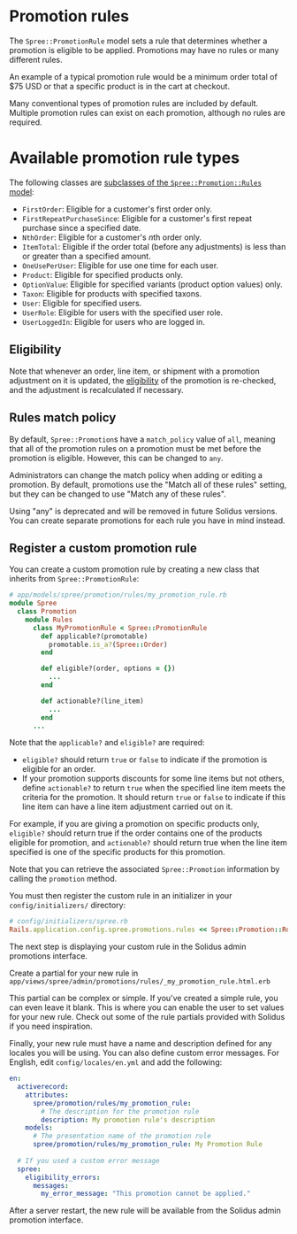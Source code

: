 # Promotion rules

The `Spree::PromotionRule` model sets a rule that determines whether a promotion
is eligible to be applied. Promotions may have no rules or many different rules.

An example of a typical promotion rule would be a minimum order total of $75
USD or that a specific product is in the cart at checkout.

Many conventional types of promotion rules are included by default. Multiple
promotion rules can exist on each promotion, although no rules are required.

# Available promotion rule types

The following classes are [subclasses of the `Spree::Promotion::Rules`
model][promotion-rules]:

- `FirstOrder`: Eligible for a customer's first order only.
- `FirstRepeatPurchaseSince`: Eligible for a customer's first repeat purchase
  since a specified date.
- `NthOrder`: Eligible for a customer's *n*th order only.
- `ItemTotal`: Eligible if the order total (before any adjustments) is less than
  or greater than a specified amount.
- `OneUsePerUser`: Eligible for use one time for each user.
- `Product`: Eligible for specified products only.
- `OptionValue`: Eligible for specified variants (product option values) only.
- `Taxon`: Eligible for products with specified taxons.
- `User`: Eligible for specified users.
- `UserRole`: Eligible for users with the specified user role.
- `UserLoggedIn`: Eligible for users who are logged in.

<!-- TODO:
  It may be useful to link to option values documentation and taxons
  documentation here, unless we explain what they are further in-line.
  Once that documentation is merged, we can add those link.
-->

[promotion-rules]: https://github.com/solidusio/solidus/tree/master/core/app/models/spree/promotion/rules

## Eligibility

Note that whenever an order, line item, or shipment with a promotion adjustment
on it is updated, the [eligibility][eligibility] of the promotion is re-checked,
and the adjustment is recalculated if necessary.

[eligibility]: overview.html#eligibility

## Rules match policy

By default, `Spree::Promotion`s have a `match_policy` value of `all`, meaning
that all of the promotion rules on a promotion must be met before the promotion
is eligible. However, this can be changed to `any`.

Administrators can change the match policy when adding or editing a promotion.
By default, promotions use the "Match all of these rules" setting, but they can
be changed to use "Match any of these rules".

Using "any" is deprecated and will be removed in future Solidus versions.
You can create separate promotions for each rule you have in mind instead.

## Register a custom promotion rule

You can create a custom promotion rule by creating a new class that inherits
from `Spree::PromotionRule`:

```ruby
# app/models/spree/promotion/rules/my_promotion_rule.rb
module Spree
  class Promotion
    module Rules
      class MyPromotionRule < Spree::PromotionRule
        def applicable?(promotable)
          promotable.is_a?(Spree::Order)
        end

        def eligible?(order, options = {})
          ...
        end

        def actionable?(line_item)
          ...
        end
      ...
```

Note that the `applicable?` and `eligible?` are required:

- `eligible?` should return `true` or `false` to indicate if the promotion is
  eligible for an order.
- If your promotion supports discounts for some line items but not others,
  define `actionable?` to return `true` when the specified line item meets the
  criteria for the promotion. It should return `true` or `false` to indicate if
  this line item can have a line item adjustment carried out on it.

For example, if you are giving a promotion on specific products only,
`eligible?` should return true if the order contains one of the products
eligible for promotion, and `actionable?` should return true when the line item
specified is one of the specific products for this promotion.

Note that you can retrieve the associated `Spree::Promotion` information by
calling the `promotion` method.

You must then register the custom rule in an initializer in your
`config/initializers/` directory:

```ruby
# config/initializers/spree.rb
Rails.application.config.spree.promotions.rules << Spree::Promotion::Rules::MyPromotionRule
```

The next step is displaying your custom rule in the Solidus admin promotions interface.

Create a partial for your new rule in `app/views/spree/admin/promotions/rules/_my_promotion_rule.html.erb`

This partial can be complex or simple. If you've created a simple rule, you can even leave it blank. This is where you can enable the user to set values for your new rule. Check out some of the rule partials provided with Solidus if you need inspiration.

Finally, your new rule must have a name and description defined for any locales you will be using. You can also define custom error messages. For English, edit `config/locales/en.yml` and add the following:

```yaml
en:
  activerecord:
    attributes:
      spree/promotion/rules/my_promotion_rule:
        # The description for the promotion rule
        description: My promotion rule's description
    models:
      # The presentation name of the promotion rule
      spree/promotion/rules/my_promotion_rule: My Promotion Rule
      
  # If you used a custom error message
  spree:
    eligibility_errors:
      messages:
        my_error_message: "This promotion cannot be applied."
```

After a server restart, the new rule will be available from the Solidus admin promotion interface.

